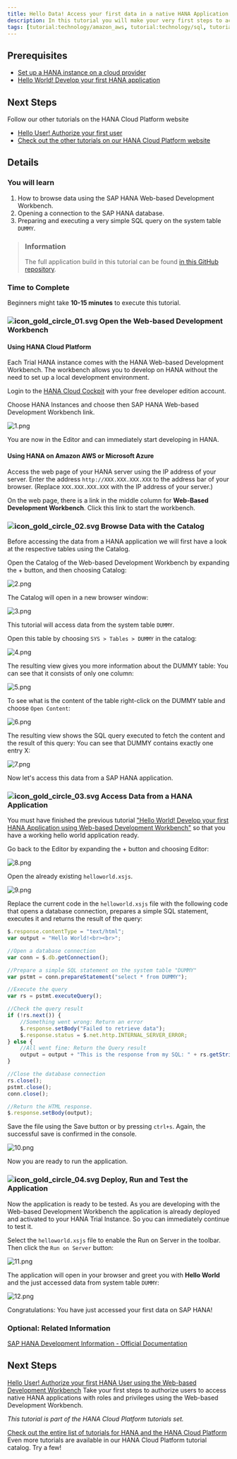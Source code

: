 ```yaml
---
title: Hello Data! Access your first data in a native HANA Application
description: In this tutorial you will make your very first steps to access data on HANA. This tutorial will write a native HANA application, using the Web-based Development Workbench.
tags: [tutorial:technology/amazon_aws, tutorial:technology/sql, tutorial:product/hcp_cloud_connector, tutorial:product/hcp, tutorial:interest/gettingstarted, tutorial:product/hcp_web_workbench]
---
```


## Prerequisites  
- [Set up a HANA instance on a cloud provider](http://go.sap.com/developer/tutorials/setup-hana-for-cloud.html)
- [Hello World!  Develop your first HANA application](http://go.sap.com/developer/tutorials/hana-web-development-workbench.html)

## Next Steps
Follow our other tutorials on the HANA Cloud Platform website
- [Hello User!  Authorize your first user](http://hcp.sap.com/developers/TutorialCatalog/nat200_03_native_hana_hello_user_with_webide)
- [Check out the other tutorials on our HANA Cloud Platform website](http://hcp.sap.com/developers/TutorialCatalog.html)

## Details

### You will learn  
1. How to browse data using the SAP HANA Web-based Development Workbench.
2. Opening a connection to the SAP HANA database.
3. Preparing and executing a very simple SQL query on the system table ```DUMMY```.

> ### Information
>The full application build in this tutorial can be found [in this GitHub repository](https://github.com/SAP/cloud-hana-helloworld/).

### Time to Complete
Beginners might take **10-15 minutes** to execute this tutorial.


### ![icon_gold_circle_01.svg](http://go.sap.com/dam/application/shared/icons/icon_gold_circle_01.svg) Open the Web-based Development Workbench

#### Using HANA Cloud Platform
Each Trial HANA instance comes with the HANA Web-based Development Workbench. The workbench allows you to develop on HANA without the need to set up a local development environment.

Login to the [HANA Cloud Cockpit](https://account.hanatrial.ondemand.com/cockpit) with your free developer edition account.

Choose HANA Instances and choose then SAP HANA Web-based Development Workbench link.

![1.png](https://raw.githubusercontent.com/SAPDocuments/Tutorials/master/tutorials/hana-data-access-authorizations/1.png)

You are now in the Editor and can immediately start developing in HANA.

#### Using HANA on Amazon AWS or Microsoft Azure

Access the web page of your HANA server using the IP address of your server.  Enter the address ```http://XXX.XXX.XXX.XXX``` to the address bar of your browser. (Replace ```XXX.XXX.XXX.XXX``` with the IP address of your server.)

On the web page, there is a link in the middle column for **Web-Based Development Workbench**.  Click this link to start the workbench.


### ![icon_gold_circle_02.svg](http://go.sap.com/dam/application/shared/icons/icon_gold_circle_02.svg) Browse Data with the Catalog

Before accessing the data from a HANA application we will first have a look at the respective tables using the Catalog.

Open the Catalog of the Web-based Development Workbench by expanding the + button,  and then choosing Catalog:

![2.png](https://raw.githubusercontent.com/SAPDocuments/Tutorials/master/tutorials/hana-data-access-authorizations/2.png)

The Catalog will open in a new browser window:

![3.png](https://raw.githubusercontent.com/SAPDocuments/Tutorials/master/tutorials/hana-data-access-authorizations/3.png)

This tutorial will access data from the system table ```DUMMY```.

Open this table by choosing ```SYS > Tables > DUMMY``` in the catalog:

![4.png](https://raw.githubusercontent.com/SAPDocuments/Tutorials/master/tutorials/hana-data-access-authorizations/4.png)

The resulting view gives you more information about the DUMMY table: You can see that it consists of only one column:

![5.png](https://raw.githubusercontent.com/SAPDocuments/Tutorials/master/tutorials/hana-data-access-authorizations/5.png)

To see what is the content of the table right-click on the DUMMY table and choose ```Open Content```:

![6.png](https://raw.githubusercontent.com/SAPDocuments/Tutorials/master/tutorials/hana-data-access-authorizations/6.png)

The resulting view shows the SQL query executed to fetch the content and the result of this query: You can see that DUMMY contains exactly one entry X:

![7.png](https://raw.githubusercontent.com/SAPDocuments/Tutorials/master/tutorials/hana-data-access-authorizations/7.png)

Now let's access this data from a SAP HANA application.


### ![icon_gold_circle_03.svg](http://go.sap.com/dam/application/shared/icons/icon_gold_circle_03.svg) Access Data from a HANA Application

You must have finished the previous tutorial ["Hello World! Develop your first HANA Application using Web-based Development Workbench"](http://go.sap.com/developer/tutorials/hana-web-development-workbench.html) so that you have a working hello world application ready.

Go back to the Editor by expanding the + button and choosing Editor:

![8.png](https://raw.githubusercontent.com/SAPDocuments/Tutorials/master/tutorials/hana-data-access-authorizations/8.png)

Open the already existing ```helloworld.xsjs```.

![9.png](https://raw.githubusercontent.com/SAPDocuments/Tutorials/master/tutorials/hana-data-access-authorizations/9.png)

Replace the current code in the ```helloworld.xsjs``` file with the following code that opens a database connection, prepares a simple SQL statement, executes it and returns the result of the query:

```js
$.response.contentType = "text/html";
var output = "Hello World!<br><br>";

//Open a database connection
var conn = $.db.getConnection();

//Prepare a simple SQL statement on the system table "DUMMY"
var pstmt = conn.prepareStatement("select * from DUMMY");

//Execute the query
var rs = pstmt.executeQuery();

//Check the query result
if (!rs.next()) {
    //Something went wrong: Return an error
    $.response.setBody("Failed to retrieve data");
    $.response.status = $.net.http.INTERNAL_SERVER_ERROR;
} else {
    //All went fine: Return the Query result
    output = output + "This is the response from my SQL: " + rs.getString(1);
}

//Close the database connection
rs.close();
pstmt.close();
conn.close();

//Return the HTML response.
$.response.setBody(output);
```
Save the file using the Save button or by pressing ```ctrl+s```. Again, the successful save is confirmed in the console.

![10.png](https://raw.githubusercontent.com/SAPDocuments/Tutorials/master/tutorials/hana-data-access-authorizations/10.png)

Now you are ready to run the application.


### ![icon_gold_circle_04.svg](http://go.sap.com/dam/application/shared/icons/icon_gold_circle_04.svg) Deploy, Run and Test the Application

Now the application is ready to be tested. As you are developing with the Web-based Development Workbench the application is already deployed and activated to your HANA Trial Instance. So you can immediately continue to test it.

Select the ```helloworld.xsjs``` file to enable the Run on Server in the toolbar. Then click the ```Run on Server``` button:

![11.png](https://raw.githubusercontent.com/SAPDocuments/Tutorials/master/tutorials/hana-data-access-authorizations/11.png)

The application will open in your browser and greet you with **Hello World** and the just accessed data from system table ```DUMMY```:

![12.png](https://raw.githubusercontent.com/SAPDocuments/Tutorials/master/tutorials/hana-data-access-authorizations/12.png)

Congratulations: You have just accessed your first data on SAP HANA!


### Optional: Related Information
[SAP HANA Development Information - Official Documentation](http://help.sap.com/hana_platform#section6)

## Next Steps
[Hello User! Authorize your first HANA User using the Web-based Development Workbench](http://hcp.sap.com/developers/TutorialCatalog/nat200_03_native_hana_hello_user_with_webide.html)
Take your first steps to authorize users to access native HANA applications with roles and privileges using the Web-based Development Workbench.

*This tutorial is part of the HANA Cloud Platform tutorials set.*

[Check out the entire list of tutorials for HANA and the HANA Cloud Platform](http://hcp.sap.com/developers/TutorialCatalog.html)
Even more tutorials are available in our HANA Cloud Platform tutorial catalog.  Try a few!
